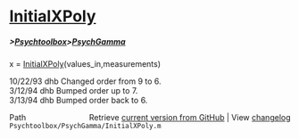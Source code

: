 # [InitialXPoly](InitialXPoly)
##### >[Psychtoolbox](Psychtoolbox)>[PsychGamma](PsychGamma)

x = [InitialXPoly](InitialXPoly)(values\_in,measurements)  
  
10/22/93    dhb     Changed order from 9 to 6.  
3/12/94     dhb     Bumped order up to 7.  
3/13/94     dhb     Bumped order back to 6.   




<div class="code_header" style="text-align:right;">
  <span style="float:left;">Path&nbsp;&nbsp;</span> <span class="counter">Retrieve <a href=
  "https://raw.github.com/Psychtoolbox-3/Psychtoolbox-3/beta/Psychtoolbox/PsychGamma/InitialXPoly.m">current version from GitHub</a> | View <a href=
  "https://github.com/Psychtoolbox-3/Psychtoolbox-3/commits/beta/Psychtoolbox/PsychGamma/InitialXPoly.m">changelog</a></span>
</div>
<div class="code">
  <code>Psychtoolbox/PsychGamma/InitialXPoly.m</code>
</div>

